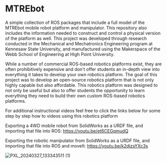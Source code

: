 # MTREbot
A simple collection of ROS packages that include a full model of the MTREbot mobile robot platform and manipulator.  This repository also includes the information needed to construct and control a physical version of the platform as well.  This project was developed through research conducted in the Mechanical and Mechatronics Engineering program at Kennesaw State University, and manufactured using the Makerspace of the Webb School of Engineering at High Point University.

While a number of commercial ROS-based robotics platforms exist, they are often prohibitively expensive and don't offer students an in-depth view into everything it takes to develop your own robotics platform.  The goal of this project was to develop an open-source robotics platform that is not only highly capable but also affordable.  This robotics platform was designed to not only be useful but also to offer students the opportunity to learn everything they need to build their own custom ROS-based robotics platforms.

For additional instructional videos feel free to click the links below for some step by step how to videos using this robotics platform

Exporting a 4WD mobile robot from SolidWorks as a URDF file, and importing that file into ROS:
https://youtu.be/et6CEGqmudQ

Exporting the robotic manipulator from SolidWorks as a URDF file, and importing that file into ROS and moveIt:
https://youtu.be/k2djzsYXc3s

![PXL_20240327_133343511 (1)](https://github.com/ACBRrobotics/MTREbot/assets/60329456/8b4636e2-674f-4232-8fbe-d30af6336c7e)
